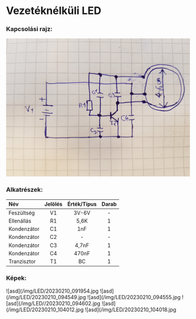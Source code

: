 # Vezetéknélküli LED

### Kapcsolási rajz:
![asd](/img/LED/20230216_105507.jpg)

### Alkatrészek:
|Név|Jelölés|Érték/Típus|Darab|
|:---|:---:|:---:|:---:|
|Feszültség|V1|3V-6V|-|
|Ellenállás|R1|5,6K|1|
|Kondenzátor|C1|1nF|1|
|Kondenzátor|C2|-|-|
|Kondenzátor|C3|4,7nF|1|
|Kondenzátor|C4|470nF|1|
|Tranzisztor|T1|BC|1|

### Képek:
![asd](/img/LED/20230210_091954.jpg
![asd](/img/LED/20230210_094549.jpg
![asd](/img/LED/20230210_094555.jpg
![asd](/img/LED//20230210_094602.jpg
![asd](/img/LED/20230210_104012.jpg
![asd](/img/LED/20230210_104018.jpg